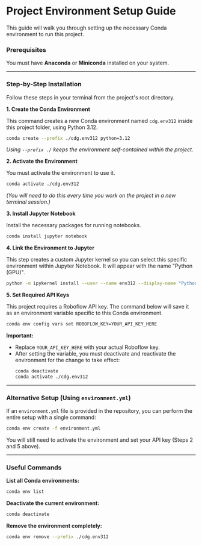 

# Project Environment Setup Guide

This guide will walk you through setting up the necessary Conda environment to run this project.

### Prerequisites

You must have **Anaconda** or **Miniconda** installed on your system.

-----

### Step-by-Step Installation

Follow these steps in your terminal from the project's root directory.

**1. Create the Conda Environment**

This command creates a new Conda environment named `cdg.env312` inside this project folder, using Python 3.12.

```bash
conda create --prefix ./cdg.env312 python=3.12
```

*Using `--prefix ./` keeps the environment self-contained within the project.*

**2. Activate the Environment**

You must activate the environment to use it.

```bash
conda activate ./cdg.env312
```

*(You will need to do this every time you work on the project in a new terminal session.)*

**3. Install Jupyter Notebook**

Install the necessary packages for running notebooks.

```bash
conda install jupyter notebook
```

**4. Link the Environment to Jupyter**

This step creates a custom Jupyter kernel so you can select this specific environment within Jupyter Notebook. It will appear with the name "Python (GPU)".

```bash
python -m ipykernel install --user --name env312 --display-name "Python (GPU)"
```

**5. Set Required API Keys**

This project requires a Roboflow API key. The command below will save it as an environment variable specific to this Conda environment.

```bash
conda env config vars set ROBOFLOW_KEY=YOUR_API_KEY_HERE
```

**Important:**

  * Replace `YOUR_API_KEY_HERE` with your actual Roboflow key.
  * After setting the variable, you must deactivate and reactivate the environment for the change to take effect:
    ```bash
    conda deactivate
    conda activate ./cdg.env312
    ```

-----

### Alternative Setup (Using `environment.yml`)

If an `environment.yml` file is provided in the repository, you can perform the entire setup with a single command:

```bash
conda env create -f environment.yml
```

You will still need to activate the environment and set your API key (Steps 2 and 5 above).

-----

### Useful Commands

**List all Conda environments:**

```bash
conda env list
```

**Deactivate the current environment:**

```bash
conda deactivate
```

**Remove the environment completely:**

```bash
conda env remove --prefix ./cdg.env312
```